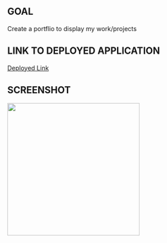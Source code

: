 ## GOAL
Create a portflio to display my work/projects

## LINK TO DEPLOYED APPLICATION
[Deployed Link](https://conneriraola.github.io/portfolio-hw2/)

## SCREENSHOT
<img src="assets/images/portfolio.png" width="300px">